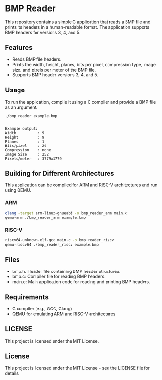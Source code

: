# BMP Reader
This repository contains a simple C application that reads a BMP file and prints its headers in a human-readable format. The application supports BMP headers for versions 3, 4, and 5.

## Features
- Reads BMP file headers.
- Prints the width, height, planes, bits per pixel, compression type, image size, and pixels per meter of the BMP file.
- Supports BMP header versions 3, 4, and 5.

## Usage

To run the application, compile it using a C compiler and provide a BMP file as an argument.
```
./bmp_reader example.bmp


Example output:
Width          : 9
Height         : 9
Planes         : 1
Bits/pixel     : 24
Compression    : none
Image Size     : 252
Pixels/meter   : 3779x3779
```

## Building for Different Architectures
This application can be compiled for ARM and RISC-V architectures and run using QEMU.

### ARM
```sh
clang -target arm-linux-gnueabi -o bmp_reader_arm main.c
qemu-arm ./bmp_reader_arm example.bmp
```
### RISC-V
```sh
riscv64-unknown-elf-gcc main.c -o bmp_reader_riscv
qemu-riscv64 ./bmp_reader_riscv example.bmp
```
## Files

* bmp.h: Header file containing BMP header structures.
* bmp.c: Compiler file for reading BMP headers.
* main.c: Main application code for reading and printing BMP headers.

## Requirements
* C compiler (e.g., GCC, Clang)
* QEMU for emulating ARM and RISC-V architectures

## LICENSE
This project is licensed under the MIT License.



##  License
This project is licensed under the MIT License - see the LICENSE file for details.
